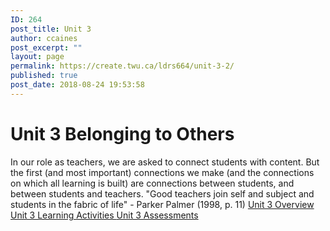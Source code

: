 ```yaml
---
ID: 264
post_title: Unit 3
author: ccaines
post_excerpt: ""
layout: page
permalink: https://create.twu.ca/ldrs664/unit-3-2/
published: true
post_date: 2018-08-24 19:53:58
---
```

<!--themify_builder_static-->
<h1>Unit 3
Belonging to Others</h1>
In our role as teachers, we are asked to connect students with content. But the first (and most important) connections we make (and the connections on which all learning is built) are connections between students, and between students and teachers.
"Good teachers join self and subject and students in the fabric of life" - Parker Palmer (1998, p. 11) 
 <a href="https://create.twu.ca/ldrs664/unit-3/"> Unit 3 Overview </a> <a href="https://create.twu.ca/ldrs664/unit-3-learning-activities/"> Unit 3 Learning Activities </a> <a href="https://create.twu.ca/ldrs664/unit-3-assessment/"> Unit 3 Assessments </a><!--/themify_builder_static-->